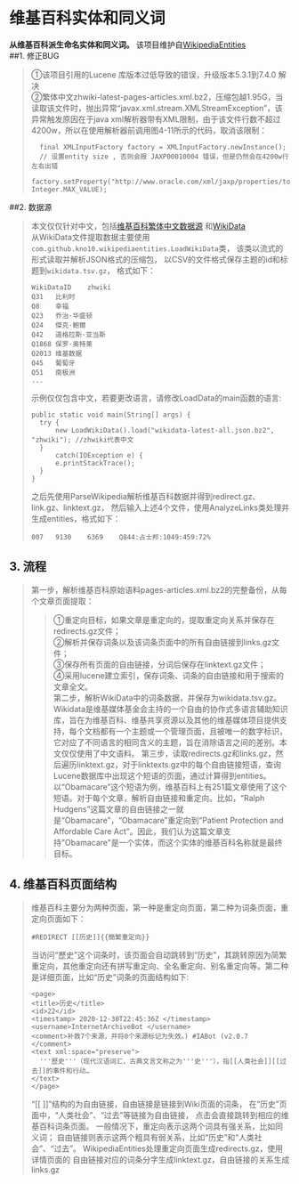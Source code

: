 维基百科实体和同义词
===============================
**从维基百科派生命名实体和同义词。**
该项目维护自[WikipediaEntities](https://github.com/kno10/WikipediaEntities)  
##1. 修正BUG
>①该项目引用的Lucene 库版本过低导致的错误，升级版本5.3.1到7.4.0 解决  
>②繁体中文zhwiki-latest-pages-articles.xml.bz2，压缩包越1.95G，当读取该文件时，抛出异常“javax.xml.stream.XMLStreamException”，该异常触发原因在于java xml解析器带有XML限制，由于该文件行数不超过4200w，所以在使用解析器前调用图4-11所示的代码，取消该限制：
>```
>   final XMLInputFactory factory = XMLInputFactory.newInstance();
>   // 设置entity size , 否则会报 JAXP00010004 错误，但是仍然会在4200w行左右出错
>   factory.setProperty("http://www.oracle.com/xml/jaxp/properties/totalEntitySizeLimit", Integer.MAX_VALUE);
>```
##2. 数据源
> 本文仅仅针对中文，包括[维基百科繁体中文数据源](https://dumps.wikimedia.org/zhwiki/latest/zhwiki-latest-pages-articles.xml.bz2)
> 和[WikiData](https://dumps.wikimedia.org/wikidatawiki/entities/)  
> 从WikiData文件提取数据主要使用```com.github.kno10.wikipediaentities.LoadWikiData```类，
> 该类以流式的形式读取并解析JSON格式的压缩包，
> 以CSV的文件格式保存主题的id和标题到```wikidata.tsv.gz```，
> 格式如下：
> ```
> WikiDataID	zhwiki
> Q31	比利时
> Q8	幸福
> Q23	乔治·华盛顿
> Q24	傑克·鮑爾
> Q42	道格拉斯·亚当斯
> Q1868	保罗·奥特莱
> Q2013	维基数据
> Q45	葡萄牙
> Q51	南极洲
> ...
> ```
> 示例仅仅包含中文，若要更改语言，请修改LoadData的main函数的语言:
> ```
>public static void main(String[] args) {
>   try {
>       new LoadWikiData().load("wikidata-latest-all.json.bz2", "zhwiki"); //zhwiki代表中文
>   }
>       catch(IOException e) {
>       e.printStackTrace();
>   }
>}
> ```
> 之后先使用ParseWikipedia解析维基百科数据并得到redirect.gz、link.gz、linktext.gz，
> 然后输入上述4个文件，使用AnalyzeLinks类处理并生成entities，格式如下：
> ```
> 007	9130	6369	Q844:占士邦:1049:459:72%
> ```
## 3. 流程
>第一步，解析维基百科原始语料pages-articles.xml.bz2的完整备份，从每个文章页面提取：
>>①重定向目标，如果文章是重定向的，提取重定向关系并保存在redirects.gz文件；  
>>②解析并保存词条以及该词条页面中的所有自由链接到links.gz文件；  
>>③保存所有页面的自由链接，分词后保存在linktext.gz文件；  
>>④采用lucene建立索引，保存词条、词条的自由链接和用于搜索的文章全文。  
>第二步，解析WikiData中的词条数据，并保存为wikidata.tsv.gz。Wikidata是维基媒体基金会主持的一个自由的协作式多语言辅助知识库，旨在为维基百科、维基共享资源以及其他的维基媒体项目提供支持，每个文档都有一个主题或一个管理页面，且被唯一的数字标识，它对应了不同语言的相同含义的主题，旨在消除语言之间的差别。本文仅仅使用了中文语料。
>第三步，读取redirects.gz和links.gz，然后遍历linktext.gz，对于linktexts.gz中的每个自由链接短语，查询Lucene数据库中出现这个短语的页面，通过计算得到entities。
> 以“Obamacare”这个短语为例，维基百科上有251篇文章使用了这个短语。对于每个文章，解析自由链接和重定向。比如，“Ralph Hudgens”这篇文章的自由链接之一就是“Obamacare”，“Obamacare”重定向到“Patient Protection and Affordable Care Act”。因此，我们认为这篇文章支持"Obamacare"是一个实体，而这个实体的维基百科名称就是最终目标。
## 4. 维基百科页面结构
> 维基百科主要分为两种页面，第一种是重定向页面，第二种为词条页面，重定向页面如下：
> ```
> #REDIRECT [[历史]]{{簡繁重定向}}
> ```
> 当访问“歷史”这个词条时，该页面会自动跳转到“历史”，其跳转原因为简繁重定向，其他重定向还有拼写重定向、全名重定向、别名重定向等。第二种是详细页面，比如“历史”词条的页面结构如下:
> ```
><page>
> <title>历史</title>
> <id>22</id>
> <timestamp> 2020-12-30T22:45:36Z </timestamp>
> <username>InternetArchiveBot </username>
> <comment>补救7个来源，并将0个来源标记为失效。) #IABot (v2.0.7 </comment>
> <text xml:space="preserve">
>	'''歷史'''（现代汉语词汇，古典文言文称之为'''史'''），指[[人类社会]][[过去]]的事件和行动…
> </text>
></page>
> ```
> “[[ ]]”结构的为自由链接，自由链接是链接到Wiki页面的词条，
> 在“历史”页面中，“人类社会”、“过去”等链接为自由链接，
> 点击会直接跳转到相应的维基百科词条页面。
> 一般情况下，重定向表示这两个词具有强关系，比如同义词；
> 自由链接则表示这两个粗具有弱关系，比如“历史”和“人类社会”、“过去”。
> WikipediaEntities处理重定向页面生成redirects.gz，使用详情页面的
> 自由链接对应的词条分字生成linktext.gz，自由链接的关系生成links.gz
